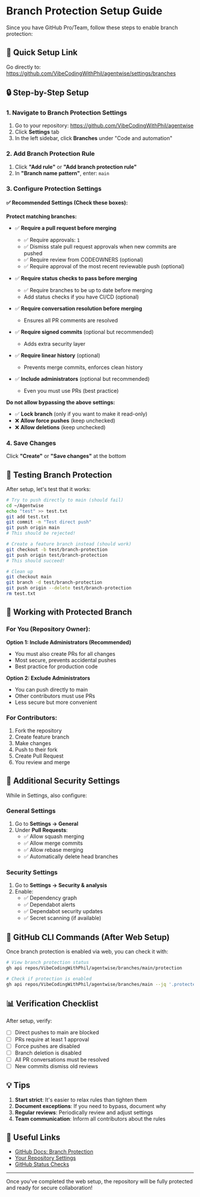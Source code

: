 # Branch Protection Setup Guide

Since you have GitHub Pro/Team, follow these steps to enable branch protection:

## 📍 Quick Setup Link
Go directly to: https://github.com/VibeCodingWithPhil/agentwise/settings/branches

## 🔒 Step-by-Step Setup

### 1. Navigate to Branch Protection Settings
1. Go to your repository: https://github.com/VibeCodingWithPhil/agentwise
2. Click **Settings** tab
3. In the left sidebar, click **Branches** under "Code and automation"

### 2. Add Branch Protection Rule
1. Click **"Add rule"** or **"Add branch protection rule"**
2. In **"Branch name pattern"**, enter: `main`

### 3. Configure Protection Settings

#### ✅ Recommended Settings (Check these boxes):

**Protect matching branches:**
- ✅ **Require a pull request before merging**
  - ✅ Require approvals: `1`
  - ✅ Dismiss stale pull request approvals when new commits are pushed
  - ✅ Require review from CODEOWNERS (optional)
  - ✅ Require approval of the most recent reviewable push (optional)

- ✅ **Require status checks to pass before merging**
  - ✅ Require branches to be up to date before merging
  - Add status checks if you have CI/CD (optional)

- ✅ **Require conversation resolution before merging**
  - Ensures all PR comments are resolved

- ✅ **Require signed commits** (optional but recommended)
  - Adds extra security layer

- ✅ **Require linear history** (optional)
  - Prevents merge commits, enforces clean history

- ✅ **Include administrators** (optional but recommended)
  - Even you must use PRs (best practice)

**Do not allow bypassing the above settings:**
- ✅ **Lock branch** (only if you want to make it read-only)
- ❌ **Allow force pushes** (keep unchecked)
- ❌ **Allow deletions** (keep unchecked)

### 4. Save Changes
Click **"Create"** or **"Save changes"** at the bottom

## 🧪 Testing Branch Protection

After setup, let's test that it works:

```bash
# Try to push directly to main (should fail)
cd ~/Agentwise
echo "test" >> test.txt
git add test.txt
git commit -m "Test direct push"
git push origin main
# This should be rejected!

# Create a feature branch instead (should work)
git checkout -b test/branch-protection
git push origin test/branch-protection
# This should succeed!

# Clean up
git checkout main
git branch -d test/branch-protection
git push origin --delete test/branch-protection
rm test.txt
```

## 📝 Working with Protected Branch

### For You (Repository Owner):

**Option 1: Include Administrators (Recommended)**
- You must also create PRs for all changes
- Most secure, prevents accidental pushes
- Best practice for production code

**Option 2: Exclude Administrators**
- You can push directly to main
- Other contributors must use PRs
- Less secure but more convenient

### For Contributors:
1. Fork the repository
2. Create feature branch
3. Make changes
4. Push to their fork
5. Create Pull Request
6. You review and merge

## 🔧 Additional Security Settings

While in Settings, also configure:

### General Settings
1. Go to **Settings → General**
2. Under **Pull Requests**:
   - ✅ Allow squash merging
   - ✅ Allow merge commits
   - ✅ Allow rebase merging
   - ✅ Automatically delete head branches

### Security Settings
1. Go to **Settings → Security & analysis**
2. Enable:
   - ✅ Dependency graph
   - ✅ Dependabot alerts
   - ✅ Dependabot security updates
   - ✅ Secret scanning (if available)

## 🚀 GitHub CLI Commands (After Web Setup)

Once branch protection is enabled via web, you can check it with:

```bash
# View branch protection status
gh api repos/VibeCodingWithPhil/agentwise/branches/main/protection

# Check if protection is enabled
gh api repos/VibeCodingWithPhil/agentwise/branches/main --jq '.protected'
```

## 📊 Verification Checklist

After setup, verify:
- [ ] Direct pushes to main are blocked
- [ ] PRs require at least 1 approval
- [ ] Force pushes are disabled
- [ ] Branch deletion is disabled
- [ ] All PR conversations must be resolved
- [ ] New commits dismiss old reviews

## 💡 Tips

1. **Start strict**: It's easier to relax rules than tighten them
2. **Document exceptions**: If you need to bypass, document why
3. **Regular reviews**: Periodically review and adjust settings
4. **Team communication**: Inform all contributors about the rules

## 🔗 Useful Links

- [GitHub Docs: Branch Protection](https://docs.github.com/en/repositories/configuring-branches-and-merges-in-your-repository/defining-the-mergeability-of-pull-requests/about-protected-branches)
- [Your Repository Settings](https://github.com/VibeCodingWithPhil/agentwise/settings/branches)
- [GitHub Status Checks](https://docs.github.com/en/pull-requests/collaborating-with-pull-requests/collaborating-on-repositories-with-code-quality-features/about-status-checks)

---

Once you've completed the web setup, the repository will be fully protected and ready for secure collaboration!